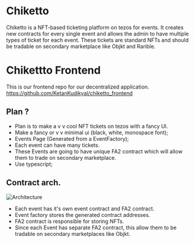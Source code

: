 # Chiketto

Chiketto is a NFT-based ticketing platform on tezos for events. It creates new contracts for every single event and allows the admin to have multiple types of ticket for each event.
These tickets are standard NFTs and should be tradable on secondary marketplace like Objkt and Rarible.

# Chikettto Frontend

This is our frontend repo for our decentralized application.
https://github.com/KetanKudikyal/chiketto_frontend

## Plan ?

- Plan is to make a v v cool NFT tickets on tezos with a fancy UI.
- Make a fancy or v v minimal ui (black, white, monospace font);
- Events Page (Generated from a EventFactory);
- Each event can have many tickets.
- These Events are going to have unique FA2 contract which will allow them to trade on secondary marketplace.
- Use typescript;

## Contract arch.

![Architecture](https://i.ibb.co/Dz6qzpP/arch.png)

- Each event has it's own event contract and FA2 contract.
- Event factory stores the generated contract addresses.
- FA2 contract is responsible for storing NFTs.
- Since each Event has separate FA2 contract, this allow them to be tradable on secondary marketplaces like Objkt.
